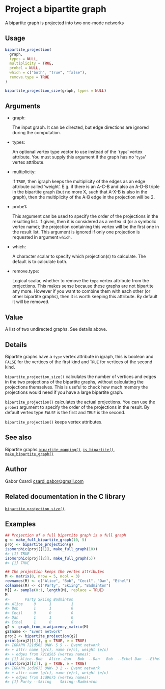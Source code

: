 # Project a bipartite graph

A bipartite graph is projected into two one-mode networks

## Usage

``` r
bipartite_projection(
  graph,
  types = NULL,
  multiplicity = TRUE,
  probe1 = NULL,
  which = c("both", "true", "false"),
  remove.type = TRUE
)

bipartite_projection_size(graph, types = NULL)
```

## Arguments

- graph:

  The input graph. It can be directed, but edge directions are ignored
  during the computation.

- types:

  An optional vertex type vector to use instead of the ‘`type`’ vertex
  attribute. You must supply this argument if the graph has no ‘`type`’
  vertex attribute.

- multiplicity:

  If `TRUE`, then igraph keeps the multiplicity of the edges as an edge
  attribute called ‘weight’. E.g. if there is an A-C-B and also an A-D-B
  triple in the bipartite graph (but no more X, such that A-X-B is also
  in the graph), then the multiplicity of the A-B edge in the projection
  will be 2.

- probe1:

  This argument can be used to specify the order of the projections in
  the resulting list. If given, then it is considered as a vertex id (or
  a symbolic vertex name); the projection containing this vertex will be
  the first one in the result list. This argument is ignored if only one
  projection is requested in argument `which`.

- which:

  A character scalar to specify which projection(s) to calculate. The
  default is to calculate both.

- remove.type:

  Logical scalar, whether to remove the `type` vertex attribute from the
  projections. This makes sense because these graphs are not bipartite
  any more. However if you want to combine them with each other (or
  other bipartite graphs), then it is worth keeping this attribute. By
  default it will be removed.

## Value

A list of two undirected graphs. See details above.

## Details

Bipartite graphs have a `type` vertex attribute in igraph, this is
boolean and `FALSE` for the vertices of the first kind and `TRUE` for
vertices of the second kind.

`bipartite_projection_size()` calculates the number of vertices and
edges in the two projections of the bipartite graphs, without
calculating the projections themselves. This is useful to check how much
memory the projections would need if you have a large bipartite graph.

`bipartite_projection()` calculates the actual projections. You can use
the `probe1` argument to specify the order of the projections in the
result. By default vertex type `FALSE` is the first and `TRUE` is the
second.

`bipartite_projection()` keeps vertex attributes.

## See also

Bipartite graphs
[`bipartite_mapping()`](https://r.igraph.org/reference/bipartite_mapping.md),
[`is_bipartite()`](https://r.igraph.org/reference/is_bipartite.md),
[`make_bipartite_graph()`](https://r.igraph.org/reference/make_bipartite_graph.md)

## Author

Gabor Csardi <csardi.gabor@gmail.com>

## Related documentation in the C library

[`bipartite_projection_size()`](https://igraph.org/c/html/latest/igraph-Bipartite.html#igraph_bipartite_projection_size).

## Examples

``` r
## Projection of a full bipartite graph is a full graph
g <- make_full_bipartite_graph(10, 5)
proj <- bipartite_projection(g)
isomorphic(proj[[1]], make_full_graph(10))
#> [1] TRUE
isomorphic(proj[[2]], make_full_graph(5))
#> [1] TRUE

## The projection keeps the vertex attributes
M <- matrix(0, nrow = 5, ncol = 3)
rownames(M) <- c("Alice", "Bob", "Cecil", "Dan", "Ethel")
colnames(M) <- c("Party", "Skiing", "Badminton")
M[] <- sample(0:1, length(M), replace = TRUE)
M
#>       Party Skiing Badminton
#> Alice     0      1         1
#> Bob       1      1         0
#> Cecil     0      0         0
#> Dan       1      1         0
#> Ethel     1      0         0
g2 <- graph_from_biadjacency_matrix(M)
g2$name <- "Event network"
proj2 <- bipartite_projection(g2)
print(proj2[[1]], g = TRUE, e = TRUE)
#> IGRAPH 721d565 UNW- 5 5 -- Event network
#> + attr: name (g/c), name (v/c), weight (e/n)
#> + edges from 721d565 (vertex names):
#> [1] Alice--Bob   Alice--Dan   Bob  --Dan   Bob  --Ethel Dan  --Ethel
print(proj2[[2]], g = TRUE, e = TRUE)
#> IGRAPH 1cd9675 UNW- 3 2 -- Event network
#> + attr: name (g/c), name (v/c), weight (e/n)
#> + edges from 1cd9675 (vertex names):
#> [1] Party --Skiing    Skiing--Badminton
```
